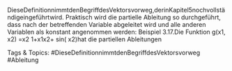 DieseDefinitionnimmtdenBegriffdesVektorsvorweg,derinKapitel5nochvollständigeingeführtwird.
Praktisch wird die partielle Ableitung so durchgeführt, dass nach der betreffenden Variable abgeleitet
wird und alle anderen Variablen als konstant angenommen werden:
Beispiel 3.17.Die Funktion g(x1, x2) =x2
1+x1x2+ sin( x2)hat die partiellen Ableitungen

   Tags & Topics:
   #DieseDefinitionnimmtdenBegriffdesVektorsvorweg
   #Ableitung
